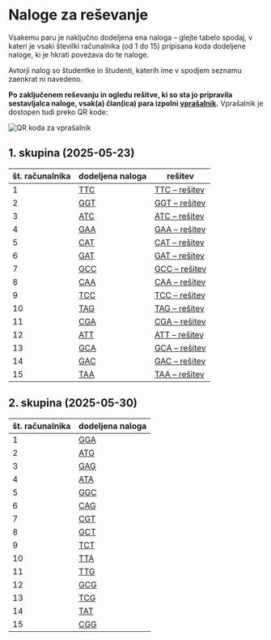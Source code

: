 # Naloge za reševanje

Vsakemu paru je naključno dodeljena ena naloga – glejte tabelo spodaj, v kateri je vsaki številki računalnika (od 1 do 15) pripisana koda dodeljene naloge, ki je hkrati povezava do te naloge.

Avtorji nalog so študentke in študenti, katerih ime v spodjem seznamu zaenkrat ni navedeno.

**Po zaključenem reševanju in ogledu rešitve, ki so sta jo pripravila sestavljalca naloge, vsak(a) član(ica) para izpolni [vprašalnik](https://forms.office.com/e/1hjPA52spn).** Vprašalnik je dostopen tudi preko QR kode:

![QR koda za vprašalnik](qr-vprasalnik_2024-2025.png)

## 1. skupina (2025-05-23)

| št. računalnika | dodeljena naloga             | rešitev                                         |
| --------------- | ---------------------------- | ----------------------------------------------- |
| 1               | [TTC](naloge-resitve/TTC.md) | [TTC – rešitev](naloge-resitve/TTC-resitev.pdf) |
| 2               | [GGT](naloge-resitve/GGT.md) | [GGT – rešitev](naloge-resitve/GGT-resitev.pdf) |
| 3               | [ATC](naloge-resitve/ATC.md) | [ATC – rešitev](naloge-resitve/ATC-resitev.pdf) |
| 4               | [GAA](naloge-resitve/GAA.md) | [GAA – rešitev](naloge-resitve/GAA-resitev.pdf) |
| 5               | [CAT](naloge-resitve/CAT.md) | [CAT – rešitev](naloge-resitve/CAT-resitev.pdf) |
| 6               | [GAT](naloge-resitve/GAT.md) | [GAT – rešitev](naloge-resitve/GAT-resitev.pdf) |
| 7               | [GCC](naloge-resitve/GCC.md) | [GCC – rešitev](naloge-resitve/GCC-resitev.pdf) |
| 8               | [CAA](naloge-resitve/CAA.md) | [CAA – rešitev](naloge-resitve/CAA-resitev.pdf) |
| 9               | [TCC](naloge-resitve/TCC.md) | [TCC – rešitev](naloge-resitve/TCC-resitev.pdf) |
| 10              | [TAG](naloge-resitve/TAG.md) | [TAG – rešitev](naloge-resitve/TAG-resitev.pdf) |
| 11              | [CGA](naloge-resitve/CGA.md) | [CGA – rešitev](naloge-resitve/CGA-resitev.pdf) |
| 12              | [ATT](naloge-resitve/ATT.md) | [ATT – rešitev](naloge-resitve/ATT-resitev.pdf) |
| 13              | [GCA](naloge-resitve/GCA.md) | [GCA – rešitev](naloge-resitve/GCA-resitev.pdf) |
| 14              | [GAC](naloge-resitve/GAC.md) | [GAC – rešitev](naloge-resitve/GAC-resitev.pdf) |
| 15              | [TAA](naloge-resitve/TAA.md) | [TAA – rešitev](naloge-resitve/TAA-resitev.pdf) |

## 2. skupina (2025-05-30)

| št. računalnika | dodeljena naloga     |
| --------------- | -------------------- |
| 1               | [GGA](naloge-resitve/GGA.md) |
| 2               | [ATG](naloge-resitve/ATG.md) |
| 3               | [GAG](naloge-resitve/GAG.md) |
| 4               | [ATA](naloge-resitve/ATA.md) |
| 5               | [GGC](naloge-resitve/GGC.md) |
| 6               | [CAG](naloge-resitve/CAG.md) |
| 7               | [CGT](naloge-resitve/CGT.md) |
| 8               | [GCT](naloge-resitve/GCT.md) |
| 9               | [TCT](naloge-resitve/TCT.md) |
| 10              | [TTA](naloge-resitve/TTA.md) |
| 11              | [TTG](naloge-resitve/TTG.md) |
| 12              | [GCG](naloge-resitve/GCG.md) |
| 13              | [TCG](naloge-resitve/TCG.md) |
| 14              | [TAT](naloge-resitve/TAT.md) |
| 15              | [CGG](naloge-resitve/CGG.md) |
